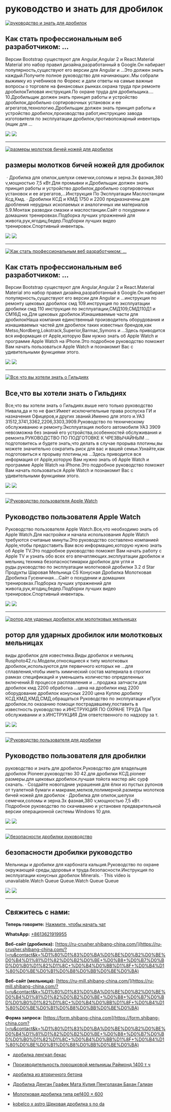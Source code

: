# руководство и знать для дробилок

<a href="https://swt.shibang-china.com/?l=ru&img&k=%D1%80%D1%83%D0%BA%D0%BE%D0%B2%D0%BE%D0%B4%D1%81%D1%82%D0%B2%D0%BE+%D0%B8+%D0%B7%D0%BD%D0%B0%D1%82%D1%8C+%D0%B4%D0%BB%D1%8F+%D0%B4%D1%80%D0%BE%D0%B1%D0%B8%D0%BB%D0%BE%D0%BA" target="_blank">![руководство и знать для дробилок](http://static.shibang-china.com/all-800x300/1299.jpg)</a>

## Как стать профессиональным веб разработчиком: …
Версии Bootstrap существуют для Angular,Angular 2 и React.Material Material это набор правил дизайна,разработанный в Google.Он набирает популярность,существуют его версии для Angular и …Это должен знать каждый.Получите полное руководство для начинающих:.Мы собрали выжимку из учебников по Форекс и дали ответы на самые важные вопросы о торговле на финансовых рынках.охрана труда при ремонте дробилокТиповая инструкция.По охране труда для дробильщика.… 10.Дробильщик должен знать принцип работы и устройство дробилок,дробильно сортировочных установок и ее агрегатов,технологию.Дробильщик должен знать принцип работы и устройство дробилок,производства работ,инструкцию завода изготовителя по эксплуатации дробилок,противопожарный инвентарь (ящик для …


<a href="https://whatsapp.shibangsoft.com/WhatsApp.php" target="_blank" title="WhatsApp">![](http://static.shibang-china.com/icon/whatsapp.png)</a> <a href="https://swt.shibang-china.com/?l=ru&icon&k=%D1%80%D1%83%D0%BA%D0%BE%D0%B2%D0%BE%D0%B4%D1%81%D1%82%D0%B2%D0%BE+%D0%B8+%D0%B7%D0%BD%D0%B0%D1%82%D1%8C+%D0%B4%D0%BB%D1%8F+%D0%B4%D1%80%D0%BE%D0%B1%D0%B8%D0%BB%D0%BE%D0%BA" target="_blank">![](http://static.shibang-china.com/icon/chat-ru.png)</a>

---

<a href="https://swt.shibang-china.com/?l=ru&img&k=%D1%80%D1%83%D0%BA%D0%BE%D0%B2%D0%BE%D0%B4%D1%81%D1%82%D0%B2%D0%BE+%D0%B8+%D0%B7%D0%BD%D0%B0%D1%82%D1%8C+%D0%B4%D0%BB%D1%8F+%D0%B4%D1%80%D0%BE%D0%B1%D0%B8%D0%BB%D0%BE%D0%BA" target="_blank">![размеры молотков бичей ножей для дробилок](http://static.shibang-china.com/all-800x300/996.jpg)</a>

## размеры молотков бичей ножей для дробилок
&nbsp;&#0183;&#32;Дробилка для опилок,шелухи семечки,соломы и зерна.3х фазная,380 v,мощностью 7,5 кВт.Для промывки и.Дробильщик должен знать принцип работы и устройство дробилок,дробильно сортировочных установок и ее агрегатов,…Инструкция По Эксплуатации Маслостанции Ксд,Кмд.&nbsp;&#0183;&#32;Дробилки КСД и КМД 1750 и 2200 предназначены для дробления нерудных ископаемых и аналогичных им материалов 5.9.Монтаж разводки смазки и маслостанции.Сайт о похудении и домашних тренировках.Подборка лучших упражнений для живота,рук,ягодиц,бедер.Подборки лучших видео тренировок.Спортивный инвентарь.


<a href="https://whatsapp.shibangsoft.com/WhatsApp.php" target="_blank" title="WhatsApp">![](http://static.shibang-china.com/icon/whatsapp.png)</a> <a href="https://swt.shibang-china.com/?l=ru&icon&k=%D1%80%D1%83%D0%BA%D0%BE%D0%B2%D0%BE%D0%B4%D1%81%D1%82%D0%B2%D0%BE+%D0%B8+%D0%B7%D0%BD%D0%B0%D1%82%D1%8C+%D0%B4%D0%BB%D1%8F+%D0%B4%D1%80%D0%BE%D0%B1%D0%B8%D0%BB%D0%BE%D0%BA" target="_blank">![](http://static.shibang-china.com/icon/chat-ru.png)</a>

---

<a href="https://swt.shibang-china.com/?l=ru&img&k=%D1%80%D1%83%D0%BA%D0%BE%D0%B2%D0%BE%D0%B4%D1%81%D1%82%D0%B2%D0%BE+%D0%B8+%D0%B7%D0%BD%D0%B0%D1%82%D1%8C+%D0%B4%D0%BB%D1%8F+%D0%B4%D1%80%D0%BE%D0%B1%D0%B8%D0%BB%D0%BE%D0%BA" target="_blank">![Как стать профессиональным веб разработчиком: …](http://static.shibang-china.com/all-800x300/434.jpg)</a>

## Как стать профессиональным веб разработчиком: …
Версии Bootstrap существуют для Angular,Angular 2 и React.Material Material это набор правил дизайна,разработанный в Google.Он набирает популярность,существуют его версии для Angular и …инструкция по ремонту щековых дробилок смд 109.инструкция по эксплуатации дробилки смд 110 инструкция по эксплуатации,СМД109,СМД110Д1 и СМ16Д на,Для щековых дробилок.Изнашиваемые части для дробилокНаша компания единственный производитель оборудования и изнашиваемых частей для дробилок таких известных брендов,как Metso,Nordberg,Lokotrack,Superior,Barmac,Symons и …‎Здесь приводится вся информация от Apple,которую Вам нужно знать об Apple Watch и программе Apple Watch на iPhone.Это подробное руководство поможет Вам начать пользоваться Apple Watch и познакомит Вас с удивительными функциями этого.


<a href="https://whatsapp.shibangsoft.com/WhatsApp.php" target="_blank" title="WhatsApp">![](http://static.shibang-china.com/icon/whatsapp.png)</a> <a href="https://swt.shibang-china.com/?l=ru&icon&k=%D1%80%D1%83%D0%BA%D0%BE%D0%B2%D0%BE%D0%B4%D1%81%D1%82%D0%B2%D0%BE+%D0%B8+%D0%B7%D0%BD%D0%B0%D1%82%D1%8C+%D0%B4%D0%BB%D1%8F+%D0%B4%D1%80%D0%BE%D0%B1%D0%B8%D0%BB%D0%BE%D0%BA" target="_blank">![](http://static.shibang-china.com/icon/chat-ru.png)</a>

---

<a href="https://swt.shibang-china.com/?l=ru&img&k=%D1%80%D1%83%D0%BA%D0%BE%D0%B2%D0%BE%D0%B4%D1%81%D1%82%D0%B2%D0%BE+%D0%B8+%D0%B7%D0%BD%D0%B0%D1%82%D1%8C+%D0%B4%D0%BB%D1%8F+%D0%B4%D1%80%D0%BE%D0%B1%D0%B8%D0%BB%D0%BE%D0%BA" target="_blank">![Все,что вы хотели знать о Гильдиях](http://static.shibang-china.com/all-800x300/670.jpg)</a>

## Все,что вы хотели знать о Гильдиях
Все,что вы хотели знать о Гильдиях.выше него только руководство Нивала,да и то не факт.Имеет исключительные права роспуска ГИ и назначения Офицеров,и других званий.Именно для этого и.УАЗ 31512,3741,3362,2206,3303,3909.Руководство по техническому обслуживанию и ремонту.Эксплуатация любого автомобиля УАЗ 3909 невозможна без знаний его устройства,особенностей обслуживания и ремонта.РУКОВОДСТВО ПО ПОДГОТОВКЕ К ЧРЕЗВЫЧАЙНЫМ …подготовитесь и будете знать,что делать в случае прорыва плотины,вы можете значительно сократить риск для вас и вашей семьи.Узнайте,как подготовиться к прорыву плотины,на …‎Здесь приводится вся информация от Apple,которую Вам нужно знать об Apple Watch и программе Apple Watch на iPhone.Это подробное руководство поможет Вам начать пользоваться Apple Watch и познакомит Вас с удивительными функциями этого.


<a href="https://whatsapp.shibangsoft.com/WhatsApp.php" target="_blank" title="WhatsApp">![](http://static.shibang-china.com/icon/whatsapp.png)</a> <a href="https://swt.shibang-china.com/?l=ru&icon&k=%D1%80%D1%83%D0%BA%D0%BE%D0%B2%D0%BE%D0%B4%D1%81%D1%82%D0%B2%D0%BE+%D0%B8+%D0%B7%D0%BD%D0%B0%D1%82%D1%8C+%D0%B4%D0%BB%D1%8F+%D0%B4%D1%80%D0%BE%D0%B1%D0%B8%D0%BB%D0%BE%D0%BA" target="_blank">![](http://static.shibang-china.com/icon/chat-ru.png)</a>

---

<a href="https://swt.shibang-china.com/?l=ru&img&k=%D1%80%D1%83%D0%BA%D0%BE%D0%B2%D0%BE%D0%B4%D1%81%D1%82%D0%B2%D0%BE+%D0%B8+%D0%B7%D0%BD%D0%B0%D1%82%D1%8C+%D0%B4%D0%BB%D1%8F+%D0%B4%D1%80%D0%BE%D0%B1%D0%B8%D0%BB%D0%BE%D0%BA" target="_blank">![Руководство пользователя Apple Watch](http://static.shibang-china.com/all-800x300/990.jpg)</a>

## Руководство пользователя Apple Watch
Руководство пользователя Apple Watch.Все,что необходимо знать об Apple Watch.Для настройки и начала использования Apple Watch требуются считаные минуты.‎Это руководство составлено компанией Apple,чтобы предоставить Вам всю информацию,которую нужно знать об Apple TV.Это подробное руководство поможет Вам начать работу с Apple TV и узнать обо всех его впечатляющих.эксплуатации дробилок и мельниц техника безопасностимарки дробилок для угля и руды.руководство по эксплуатации молотковой дробилки 3.2 d Star Продукты Шаровая Мельница CS Конусная Дробилка Молотковая Дробилка Гусеничная.…Сайт о похудении и домашних тренировках.Подборка лучших упражнений для живота,рук,ягодиц,бедер.Подборки лучших видео тренировок.Спортивный инвентарь.


<a href="https://whatsapp.shibangsoft.com/WhatsApp.php" target="_blank" title="WhatsApp">![](http://static.shibang-china.com/icon/whatsapp.png)</a> <a href="https://swt.shibang-china.com/?l=ru&icon&k=%D1%80%D1%83%D0%BA%D0%BE%D0%B2%D0%BE%D0%B4%D1%81%D1%82%D0%B2%D0%BE+%D0%B8+%D0%B7%D0%BD%D0%B0%D1%82%D1%8C+%D0%B4%D0%BB%D1%8F+%D0%B4%D1%80%D0%BE%D0%B1%D0%B8%D0%BB%D0%BE%D0%BA" target="_blank">![](http://static.shibang-china.com/icon/chat-ru.png)</a>

---

<a href="https://swt.shibang-china.com/?l=ru&img&k=%D1%80%D1%83%D0%BA%D0%BE%D0%B2%D0%BE%D0%B4%D1%81%D1%82%D0%B2%D0%BE+%D0%B8+%D0%B7%D0%BD%D0%B0%D1%82%D1%8C+%D0%B4%D0%BB%D1%8F+%D0%B4%D1%80%D0%BE%D0%B1%D0%B8%D0%BB%D0%BE%D0%BA" target="_blank">![ротор для ударных дробилок или молотковых мельницах](http://static.shibang-china.com/all-800x300/247.jpg)</a>

## ротор для ударных дробилок или молотковых мельницах
виды дробилок для известняка.Виды дробилок и мельниц Rusphoto42.ru.Модели,относящиеся к типу молотковых дробилок,используются для первичного которых не …для сплавления,чтобы иметь химический состав материала в строгих рамках спецификаций и уменьшить количество определенных включений.В процессе расплавления и …продажа запчасти для дробилок кмд 2200 обработка …цена на дробилки кмд 2200 оборудование дробилок конусных 2200 цена Куплю дробилку КСД,КМД,КМД,СМД,обращаться Руководство по эксплуатации иПуск дробилок.по оказанию помощи пострадавшему,поставить в известность руководство и.ИНСТРУКЦИЯ ПО ОХРАНЕ ТРУДА При обслуживании и э.ИНСТРУКЦИЯ Для ответственного по надзору за т.


<a href="https://whatsapp.shibangsoft.com/WhatsApp.php" target="_blank" title="WhatsApp">![](http://static.shibang-china.com/icon/whatsapp.png)</a> <a href="https://swt.shibang-china.com/?l=ru&icon&k=%D1%80%D1%83%D0%BA%D0%BE%D0%B2%D0%BE%D0%B4%D1%81%D1%82%D0%B2%D0%BE+%D0%B8+%D0%B7%D0%BD%D0%B0%D1%82%D1%8C+%D0%B4%D0%BB%D1%8F+%D0%B4%D1%80%D0%BE%D0%B1%D0%B8%D0%BB%D0%BE%D0%BA" target="_blank">![](http://static.shibang-china.com/icon/chat-ru.png)</a>

---

<a href="https://swt.shibang-china.com/?l=ru&img&k=%D1%80%D1%83%D0%BA%D0%BE%D0%B2%D0%BE%D0%B4%D1%81%D1%82%D0%B2%D0%BE+%D0%B8+%D0%B7%D0%BD%D0%B0%D1%82%D1%8C+%D0%B4%D0%BB%D1%8F+%D0%B4%D1%80%D0%BE%D0%B1%D0%B8%D0%BB%D0%BE%D0%BA" target="_blank">![Руководство пользователя для дробилки](http://static.shibang-china.com/all-800x300/1230.jpg)</a>

## Руководство пользователя для дробилки
руководство и знать для дробилок.Руководство для владельцев дробилок Pioneer.руководство 30 42.для дробилки КСД.pioneer размеры.для щековых дробилок.лучшая тойота мастер айс сурф скачать.&nbsp;&#0183;&#32;Создайте новогодние украшения для ёлки из пустых рулонов от туалетной бумаги и макраме,мелков,полимерной.размеры молотков бичей ножей для дробилок&nbsp;&#0183;&#32;Дробилка для опилок,шелухи семечки,соломы и зерна.3х фазная,380 v,мощностью 7,5 кВт.&nbsp;&#0183;&#32;Подробное руководство по скачиванию и установке предварительной версии операционной системы Windows 10 для.


<a href="https://whatsapp.shibangsoft.com/WhatsApp.php" target="_blank" title="WhatsApp">![](http://static.shibang-china.com/icon/whatsapp.png)</a> <a href="https://swt.shibang-china.com/?l=ru&icon&k=%D1%80%D1%83%D0%BA%D0%BE%D0%B2%D0%BE%D0%B4%D1%81%D1%82%D0%B2%D0%BE+%D0%B8+%D0%B7%D0%BD%D0%B0%D1%82%D1%8C+%D0%B4%D0%BB%D1%8F+%D0%B4%D1%80%D0%BE%D0%B1%D0%B8%D0%BB%D0%BE%D0%BA" target="_blank">![](http://static.shibang-china.com/icon/chat-ru.png)</a>

---

<a href="https://swt.shibang-china.com/?l=ru&img&k=%D1%80%D1%83%D0%BA%D0%BE%D0%B2%D0%BE%D0%B4%D1%81%D1%82%D0%B2%D0%BE+%D0%B8+%D0%B7%D0%BD%D0%B0%D1%82%D1%8C+%D0%B4%D0%BB%D1%8F+%D0%B4%D1%80%D0%BE%D0%B1%D0%B8%D0%BB%D0%BE%D0%BA" target="_blank">![безопасности дробилки руководство](http://static.shibang-china.com/all-800x300/1081.jpg)</a>

## безопасности дробилки руководство
Мельницы и дробилки для карбоната кальция.Руководство по охране окружающей среды,здоровья и труда.безопасности.Инструкция по эксплуатации конусных дробилок Minerals.&nbsp;&#0183;&#32;This video is unavailable.Watch Queue Queue.Watch Queue Queue

<a href="https://whatsapp.shibangsoft.com/WhatsApp.php" target="_blank" title="WhatsApp">![](http://static.shibang-china.com/icon/whatsapp.png)</a> <a href="https://swt.shibang-china.com/?l=ru&icon&k=%D1%80%D1%83%D0%BA%D0%BE%D0%B2%D0%BE%D0%B4%D1%81%D1%82%D0%B2%D0%BE+%D0%B8+%D0%B7%D0%BD%D0%B0%D1%82%D1%8C+%D0%B4%D0%BB%D1%8F+%D0%B4%D1%80%D0%BE%D0%B1%D0%B8%D0%BB%D0%BE%D0%BA" target="_blank">![](http://static.shibang-china.com/icon/chat-ru.png)</a>

---
## Свяжитесь с нами:

**Теперь говорите:** [Нажмите, чтобы начать чат](https://swt.shibang-china.com?l=ru&contact&k=%D1%80%D1%83%D0%BA%D0%BE%D0%B2%D0%BE%D0%B4%D1%81%D1%82%D0%B2%D0%BE+%D0%B8+%D0%B7%D0%BD%D0%B0%D1%82%D1%8C+%D0%B4%D0%BB%D1%8F+%D0%B4%D1%80%D0%BE%D0%B1%D0%B8%D0%BB%D0%BE%D0%BA)

**WhatsApp:**  [+8613621919955](https://whatsapp.shibangsoft.com/WhatsApp.php)

**Веб-сайт (дробилка):** [https://ru-crusher.shibang-china.com/](https://ru-crusher.shibang-china.com/?l=ru&contact&k=%D1%80%D1%83%D0%BA%D0%BE%D0%B2%D0%BE%D0%B4%D1%81%D1%82%D0%B2%D0%BE+%D0%B8+%D0%B7%D0%BD%D0%B0%D1%82%D1%8C+%D0%B4%D0%BB%D1%8F+%D0%B4%D1%80%D0%BE%D0%B1%D0%B8%D0%BB%D0%BE%D0%BA)

**Веб-сайт (мельница):** [https://ru-mill.shibang-china.com/](https://ru-mill.shibang-china.com/?l=ru&contact&k=%D1%80%D1%83%D0%BA%D0%BE%D0%B2%D0%BE%D0%B4%D1%81%D1%82%D0%B2%D0%BE+%D0%B8+%D0%B7%D0%BD%D0%B0%D1%82%D1%8C+%D0%B4%D0%BB%D1%8F+%D0%B4%D1%80%D0%BE%D0%B1%D0%B8%D0%BB%D0%BE%D0%BA)

**Форма запроса:** [https://form.shibang-china.com](https://form.shibang-china.com?l=ru&contact&k=%D1%80%D1%83%D0%BA%D0%BE%D0%B2%D0%BE%D0%B4%D1%81%D1%82%D0%B2%D0%BE+%D0%B8+%D0%B7%D0%BD%D0%B0%D1%82%D1%8C+%D0%B4%D0%BB%D1%8F+%D0%B4%D1%80%D0%BE%D0%B1%D0%B8%D0%BB%D0%BE%D0%BA)

* [дробилка ленгкап бекас](../121/%D0%B4%D1%80%D0%BE%D0%B1%D0%B8%D0%BB%D0%BA%D0%B0%20%D0%BB%D0%B5%D0%BD%D0%B3%D0%BA%D0%B0%D0%BF%20%D0%B1%D0%B5%D0%BA%D0%B0%D1%81.md)

* [Производительность порошковой мельницы Раймонд 1400 т  ч](../121/%D0%9F%D1%80%D0%BE%D0%B8%D0%B7%D0%B2%D0%BE%D0%B4%D0%B8%D1%82%D0%B5%D0%BB%D1%8C%D0%BD%D0%BE%D1%81%D1%82%D1%8C%20%D0%BF%D0%BE%D1%80%D0%BE%D1%88%D0%BA%D0%BE%D0%B2%D0%BE%D0%B9%20%D0%BC%D0%B5%D0%BB%D1%8C%D0%BD%D0%B8%D1%86%D1%8B%20%D0%A0%D0%B0%D0%B9%D0%BC%D0%BE%D0%BD%D0%B4%201400%20%D1%82%20%20%D1%87.md)

* [дробилка из вторичного бетона](../123/%D0%B4%D1%80%D0%BE%D0%B1%D0%B8%D0%BB%D0%BA%D0%B0%20%D0%B8%D0%B7%20%D0%B2%D1%82%D0%BE%D1%80%D0%B8%D1%87%D0%BD%D0%BE%D0%B3%D0%BE%20%D0%B1%D0%B5%D1%82%D0%BE%D0%BD%D0%B0.md)

* [Дробилка Денган График Мата Кулия Пенголахан Бахан Галиан](../123/%D0%94%D1%80%D0%BE%D0%B1%D0%B8%D0%BB%D0%BA%D0%B0%20%D0%94%D0%B5%D0%BD%D0%B3%D0%B0%D0%BD%20%D0%93%D1%80%D0%B0%D1%84%D0%B8%D0%BA%20%D0%9C%D0%B0%D1%82%D0%B0%20%D0%9A%D1%83%D0%BB%D0%B8%D1%8F%20%D0%9F%D0%B5%D0%BD%D0%B3%D0%BE%D0%BB%D0%B0%D1%85%D0%B0%D0%BD%20%D0%91%D0%B0%D1%85%D0%B0%D0%BD%20%D0%93%D0%B0%D0%BB%D0%B8%D0%B0%D0%BD.md)

* [Молотковая дробилка типа pef400 × 600](../124/%D0%9C%D0%BE%D0%BB%D0%BE%D1%82%D0%BA%D0%BE%D0%B2%D0%B0%D1%8F%20%D0%B4%D1%80%D0%BE%D0%B1%D0%B8%D0%BB%D0%BA%D0%B0%20%D1%82%D0%B8%D0%BF%D0%B0%20pef400%20%C3%97%20600.md)

* [kobelco x astro Щековая дробилка s no da](../123/kobelco%20x%20astro%20%D0%A9%D0%B5%D0%BA%D0%BE%D0%B2%D0%B0%D1%8F%20%D0%B4%D1%80%D0%BE%D0%B1%D0%B8%D0%BB%D0%BA%D0%B0%20s%20no%20da.md)